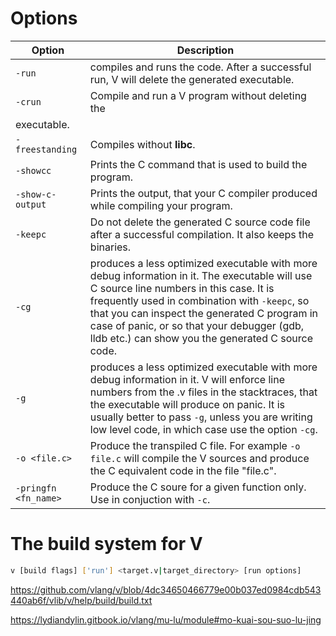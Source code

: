 
# Options

| Option | Description |
| --- | --- |
| `-run` | compiles and runs the code. After a successful run, V will delete the generated executable. |
| `-crun` | Compile and run a V program without deleting the
   executable. |
| `-freestanding` | Compiles without **libc**. |
| `-showcc` | Prints the C command that is used to build the program. |
| `-show-c-output` | Prints the output, that your C compiler produced while compiling your program. |
| `-keepc` | Do not delete the generated C source code file after a successful compilation. It also keeps the binaries. |
| `-cg` | produces a less optimized executable with more debug information in it. The executable will use C source line numbers in this case. It is frequently used in combination with `-keepc`, so that you can inspect the generated C program in case of panic, or so that your debugger (gdb, lldb etc.) can show you the generated C source code. |
| `-g` | produces a less optimized executable with more debug information in it. V will enforce line numbers from the .v files in the stacktraces, that the executable will produce on panic. It is usually better to pass `-g`, unless you are writing low level code, in which case use the option `-cg`. |
| `-o <file.c>` | Produce the transpiled C file. For example `-o file.c` will compile the V sources and produce the C equivalent code in the file "file.c". |
| `-pringfn <fn_name>` | Produce the C soure for a given function only. Use in conjuction with `-c`. |


# The build system for V

```sh
v [build flags] ['run'] <target.v|target_directory> [run options]
```

https://github.com/vlang/v/blob/4dc34650466779e00b037ed0984cdb543440ab6f/vlib/v/help/build/build.txt



https://lydiandylin.gitbook.io/vlang/mu-lu/module#mo-kuai-sou-suo-lu-jing